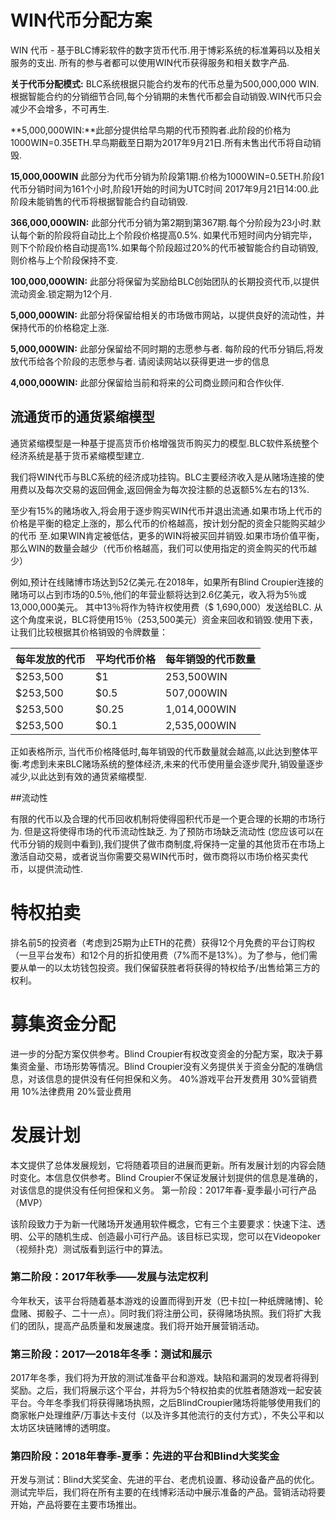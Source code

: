 # WIN代币分配方案

WIN 代币 - 基于BLC博彩软件的数字货币代币.用于博彩系统的标准筹码以及相关服务的支出. 所有的参与者都可以使用WIN代币获得服务和相关数字产品.

**关于代币分配模式:** BLC系统根据只能合约发布的代币总量为500,000,000 WIN.根据智能合约的分销细节合同,每个分销期的未售代币都会自动销毁.WIN代币只会减少不会增多，不可再生.

**5,000,000WIN:**此部分提供给早鸟期的代币预购者.此阶段的价格为1000WIN=0.35ETH.早鸟期截至日期为2017年9月21日.所有未售出代币将自动销毁.

**15,000,000WIN** 此部分为代币分销为阶段第1期.价格为1000WIN=0.5ETH.阶段1代币分销时间为161个小时,阶段1开始的时间为UTC时间 2017年9月21日14:00.此阶段未能销售的代币将根据智能合约自动销毁.

 **366,000,000WIN:**  此部分代币分销为第2期到第367期.每个分阶段为23小时.默认每个新的阶段将自动比上个阶段价格提高0.5%. 如果代币短时间内分销完毕，则下个阶段价格自动提高1%.如果每个阶段超过20%的代币被智能合约自动销毁, 则价格与上个阶段保持不变.
 
**100,000,000WIN:** 此部分将保留为奖励给BLC创始团队的长期投资代币,以提供流动资金.锁定期为12个月.

**5,000,000WIN:** 此部分将保留给相关的市场做市网站，以提供良好的流动性，并保持代币的价格稳定上涨.

**5,000,000WIN:** 此部分保留给不同时期的志愿参与者. 每阶段的代币分销后,将发放代币给各个阶段的志愿参与者. 请阅读网站以获得更进一步的信息

**4,000,000WIN:** 此部分保留给当前和将来的公司商业顾问和合作伙伴.


## 流通货币的通货紧缩模型

通货紧缩模型是一种基于提高货币价格增强货币购买力的模型.BLC软件系统整个经济系统是基于货币紧缩模型建立.

我们将WIN代币与BLC系统的经济成功挂钩。BLC主要经济收入是从赌场连接的使用费以及每次交易的返回佣金,返回佣金为每次投注额的总返额5%左右的13%.

至少有15%的赌场收入,将会用于逐步购买WIN代币并退出流通.如果市场上代币的价格是平衡的稳定上涨的，那么代币的价格越高，按计划分配的资金只能购买越少的代币
至.如果WIN肯定被低估，更多的WIN将被买回并销毁.如果市场价值平衡，那么WIN的数量会越少（代币价格越高，我们可以使用指定的资金购买的代币越少）

例如,预计在线赌博市场达到52亿美元.在2018年，如果所有Blind Croupier连接的赌场可以占到市场的0.5％,他们的年营业额将达到2.6亿美元，收入将为5％或13,000,000美元。 其中13％将作为特许权使用费（$ 1,690,000）发送给BLC. 从这个角度来说，BLC将使用15％（253,500美元）资金来回收和销毁.使用下表，让我们比较根据其价格销毁的令牌数量：

| 每年发放的代币 | 平均代币价格  | 每年销毁的代币数量 |
|---|---|---|
| $253,500  | $1  |  253,500WIN  |
| $253,500  | $0.5  | 507,000WIN  |
| $253,500  | $0.25  | 1,014,000WIN |
| $253,500  | $0.1  | 2,535,000WIN  |

正如表格所示, 当代币价格降低时,每年销毁的代币数量就会越高,以此达到整体平衡.考虑到未来BLC赌场系统的整体经济,未来的代币使用量会逐步爬升,销毁量逐步减少,以此达到有效的通货紧缩模型. 

##流动性

有限的代币以及合理的代币回收机制将使得囤积代币是一个更合理的长期的市场行为. 但是这将使得市场的代币流动性缺乏. 为了预防市场缺乏流动性 (您应该可以在代币分销的规则中看到),我们提供了做市商制度,将保持一定量的其他货币在市场上激活自动交易，或者说当你需要交易WIN代币时，做市商将以市场价格买卖代币，以提供流动性.


# 特权拍卖
排名前5的投资者（考虑到25期为止ETH的花费）获得12个月免费的平台订购权（一旦平台发布）和12个月的折扣使用费（7%而不是13%）。为了参与，他们需要从单一的以太坊钱包投资。我们保留获胜者将获得的特权给予/出售给第三方的权利。

# 募集资金分配
进一步的分配方案仅供参考。Blind Croupier有权改变资金的分配方案，取决于募集资金量、市场形势等情况。Blind Croupier没有义务提供关于资金分配的准确信息，对该信息的提供没有任何担保和义务。
40%游戏平台开发费用
30%营销费用
10%法律费用
20%营业费用
	
# 发展计划
本文提供了总体发展规划，它将随着项目的进展而更新。所有发展计划的内容会随时变化。本信息仅供参考。Blind Croupier不保证发展计划提供的信息是准确的，对该信息的提供没有任何担保和义务。
第一阶段：2017年春-夏季最小可行产品（MVP）

该阶段致力于为新一代赌场开发通用软件概念，它有三个主要要求：快速下注、透明、公平的随机生成、创造最小可行产品。该目标已实现，您可以在Videopoker（视频扑克）测试版看到运行中的算法。

### 第二阶段：2017年秋季——发展与法定权利
今年秋天，该平台将随着基本游戏的设置而得到开发（巴卡拉[一种纸牌赌博]、轮盘赌、掷骰子、二十一点）。同时我们将注册公司，获得赌场执照。我们将扩大我们的团队，提高产品质量和发展速度。我们将开始开展营销活动。

### 第三阶段：2017—2018年冬季：测试和展示
2017年冬季，我们将为开放的测试准备平台和游戏。缺陷和漏洞的发现者将得到奖励。之后，我们将展示这个平台，并将为5个特权拍卖的优胜者随游戏一起安装平台。今年冬季我们将获得赌场执照，之后BlindCroupier赌场将能够使用我们的商家帐户处理维萨/万事达卡支付（以及许多其他流行的支付方式），不失公平和以太坊区块链赌博的透明度。

### 第四阶段：2018年春季-夏季：先进的平台和Blind大奖奖金
开发与测试：Blind大奖奖金、先进的平台、老虎机设置、移动设备产品的优化。测试完毕后，我们将在所有主要的在线博彩活动中展示准备的产品。营销活动将要开始，产品将要在主要市场推出。
